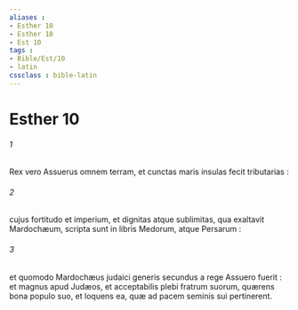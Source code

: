 ```yaml
---
aliases : 
- Esther 10
- Esther 10
- Est 10
tags : 
- Bible/Est/10
- latin
cssclass : bible-latin
---
```


# Esther 10

###### 1
Rex vero Assuerus omnem terram, et cunctas maris insulas fecit tributarias :
###### 2
cujus fortitudo et imperium, et dignitas atque sublimitas, qua exaltavit Mardochæum, scripta sunt in libris Medorum, atque Persarum :
###### 3
et quomodo Mardochæus judaici generis secundus a rege Assuero fuerit : et magnus apud Judæos, et acceptabilis plebi fratrum suorum, quærens bona populo suo, et loquens ea, quæ ad pacem seminis sui pertinerent.
